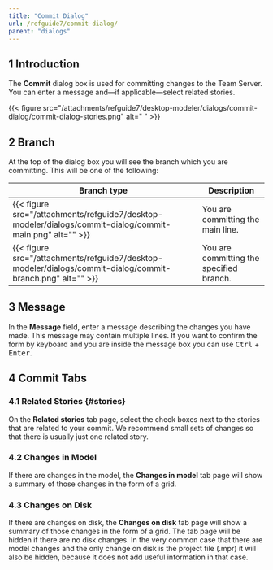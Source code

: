 ```yaml
---
title: "Commit Dialog"
url: /refguide7/commit-dialog/
parent: "dialogs"
---
```


## 1 Introduction

The **Commit** dialog box is used for committing changes to the Team Server. You can enter a message and—if applicable—select related stories.

{{< figure src="/attachments/refguide7/desktop-modeler/dialogs/commit-dialog/commit-dialog-stories.png" alt=" " >}}

## 2 Branch

At the top of the dialog box you will see the branch which you are committing. This will be one of the following:

| Branch type | Description |
| --- | --- |
| {{< figure src="/attachments/refguide7/desktop-modeler/dialogs/commit-dialog/commit-main.png" alt="" >}} | You are committing the main line. |
| {{< figure src="/attachments/refguide7/desktop-modeler/dialogs/commit-dialog/commit-branch.png" alt="" >}} | You are committing the specified branch. |

## 3 Message

In the **Message** field, enter a message describing the changes you have made. This message may contain multiple lines. If you want to confirm the form by keyboard and you are inside the message box you can use <kbd>Ctrl</kbd> + <kbd>Enter</kbd>.

## 4 Commit Tabs

### 4.1 Related Stories {#stories}

On the **Related stories** tab page, select the check boxes next to the stories that are related to your commit. We recommend small sets of changes so that there is usually just one related story.

### 4.2 Changes in Model

If there are changes in the model, the **Changes in model** tab page will show a summary of those changes in the form of a grid.

### 4.3 Changes on Disk

If there are changes on disk, the **Changes on disk** tab page will show a summary of those changes in the form of a grid. The tab page will be hidden if there are no disk changes. In the very common case that there are model changes and the only change on disk is the project file (.mpr) it will also be hidden, because it does not add useful information in that case.
